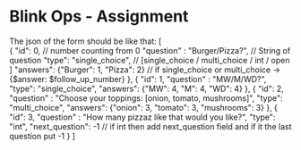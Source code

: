 # Blink Ops - Assignment

The json of the form should be like that:
[   
    {
        "id": 0, // number counting from 0
        "question" : "Burger/Pizza?", // String of question
        "type": "single_choice", // [single_choice / multi_choice / int / open ]
        "answers": {"Burger": 1, "Pizza": 2} // if single_choice or multi_choice -> {$answer: $follow_up_number}
    },
  {
        "id": 1,
        "question" : "MW/M/WD?",
        "type": "single_choice",
        "answers": {"MW": 4, "M": 4, "WD": 4}
    },
    {
        "id": 2,
        "question" : "Choose your toppings: [onion, tomato, mushrooms]",
        "type": "multi_choice",
        "answers": {"onion": 3, "tomato": 3, "mushrooms": 3}
    },
    {
        "id": 3,
        "question" : "How many pizzaz like that would you like?",
        "type": "int", 
        "next_question": -1 // if int then add next_question field and if it the last question put -1
    }
]
